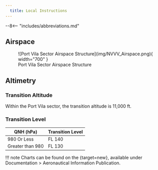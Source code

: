 ```yaml
---
  title: Local Instructions
---
```


--8<-- "includes/abbreviations.md"

## Airspace

<figure markdown>
![Port Vila Sector Airspace Structure](img/NVVV_Airspace.png){ width="700" }
  <figcaption>Port Vila Sector Airspace Structure</figcaption>
</figure>

## Altimetry

### Transition Altitude 

Within the Port Vila sector, the transition altitude is 11,000 ft.

### Transition Level

| QNH (hPa)               | Transition Level |
| -------------------| ---------------- | 
| 980 Or Less | FL 140 | 
| Greater than 980| FL 130 | 

!!! note
    Charts can be found on the [](https://vli.vu/operators/#Documentation){target=new}, available under Documentation > Aeronautical Information Publication.